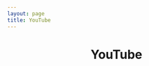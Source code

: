 ```yaml
---
layout: page
title: YouTube
---
```


<script setup>
  import HeaderSection from "../components/HeaderSection.vue"
  import ItemsSection from "../components/ItemsSection.vue"
  import { Shorts } from "../public/data/shorts";
</script>

<header :class="$style.HeaderPage">
  <h1 :class="$style.TitlePage">YouTube</h1>
</header>
<article :class="$style.SectionPage">
  <HeaderSection title="Shorts"/>
  <ItemsSection :data="Shorts" />
</article>

<style module>
  .HeaderPage{
    color: var(--primary-color);
    padding: 0;
    text-align: center;
  }

  .TitlePage{
    letter-spacing: 0px;
    line-height: 44px;
    font-size: 36px;
    font-weight: 500;
  }

  .SectionPage{
    padding: 0 32px;
  }

  @media (min-width: 768px){
    .HeaderPage{
      margin-bottom: 16px;
    }

    .TitlePage{
      letter-spacing: -0.5px;
      line-height: 56px;
      font-size: 48px;
    }

    .SectionPage{
      padding: 0 48px;
    }
  }

  @media (min-width: 960px){
    .SectionPage{
      padding: 0 64px;
    }
  }
</style>
